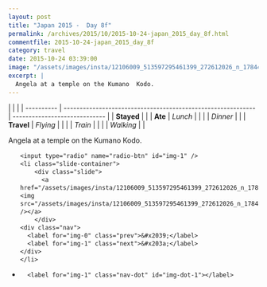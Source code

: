 ```yaml
---
layout: post
title: "Japan 2015 -  Day 8f"
permalink: /archives/2015/10/2015-10-24-japan_2015_day_8f.html
commentfile: 2015-10-24-japan_2015_day_8f
category: travel
date: 2015-10-24 03:39:00
image: "/assets/images/insta/12106009_513597295461399_272612026_n_17844942532047535.jpg"
excerpt: |
  Angela at a temple on the Kumano  Kodo.
---
```


|            |                                                              |
| ---------- | ------------------------------------------------------------ | ----------------------------- |
| **Stayed** |  |
| **Ate**    | _Lunch_                                                      |          |
|            | _Dinner_                                                     |          |
| **Travel** | _Flying_                                                     |          |
|            | _Train_                                                      |          |
|            | _Walking_                                                    |          |


Angela at a temple on the Kumano  Kodo.


<ul class="slides">

    <input type="radio" name="radio-btn" id="img-1" />
    <li class="slide-container">
        <div class="slide">
          <a href="/assets/images/insta/12106009_513597295461399_272612026_n_17844942532047535.jpg"><img src="/assets/images/insta/12106009_513597295461399_272612026_n_17844942532047535.jpg" /></a>
        </div>
    <div class="nav">
      <label for="img-0" class="prev">&#x2039;</label>
      <label for="img-1" class="next">&#x203a;</label>
    </div>
    </li>
			
<li class="nav-dots">

      <label for="img-1" class="nav-dot" id="img-dot-1"></label>

</li>
</ul>        
             

		